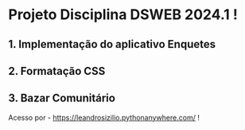 # Projeto Disciplina DSWEB 2024.1 !

## 1. Implementação do aplicativo Enquetes

## 2. Formatação CSS

## 3. Bazar Comunitário

Acesso por - https://leandrosizilio.pythonanywhere.com/ !
